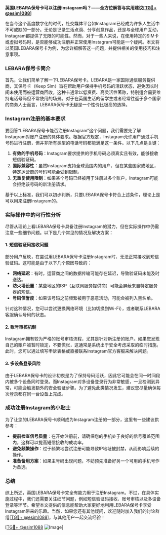 **英国LEBARA保号卡可以注册Instagram吗？——全方位解答与实用建议[[TG💪+ @esim1088](https://t.me/s/esim1088)]**

在当今这个高度数字化的时代，社交媒体平台如Instagram已经成为许多人生活中不可或缺的一部分。无论是记录生活点滴、分享创意作品，还是与全球用户互动，Instagram都提供了无限的可能性。然而，对于一些人来说，在使用特定的SIM卡或虚拟号码时，是否能够成功注册并正常使用Instagram可能是一个疑问。本文将以英国LEBARA保号卡为例，为您详细解答这一问题，并提供相关的使用技巧和注意事项。

### LEBARA保号卡简介

首先，让我们简单了解一下LEBARA保号卡。LEBARA是一家国际通信服务提供商，其保号卡（Keep Sim）旨在帮助用户保持手机号码的活跃状态，避免因长时间未使用而被运营商回收。这种卡通常以低资费、高灵活性著称，特别适合需要维持电话号码但不常使用的场景。对于在英国生活的留学生或者经常往返于多个国家的商务人士而言，LEBARA保号卡无疑是一个性价比极高的选择。

### Instagram注册的基本要求

要回答“LEBARA保号卡能否注册Instagram”这个问题，我们需要先了解Instagram对账户注册的具体要求。根据官方规定，Instagram允许用户通过手机号码进行注册，但并非所有类型的电话号码都能满足这一条件。以下几点是关键：

1. **有效的手机号码**：Instagram要求提供的手机号码必须真实且有效，能够接收短信验证码。
2. **国际兼容性**：虽然Instagram支持全球范围内的用户，但在某些国家或地区，特定运营商的号码可能会受到限制。
3. **无重复使用限制**：如果某个号码已经被用于注册过多个账户，Instagram可能会拒绝该号码的新注册请求。

基于以上标准，我们可以初步判断，只要LEBARA保号卡符合上述条件，理论上是可以用来注册Instagram的。

### 实际操作中的可行性分析

尽管从理论上看LEBARA保号卡具备注册Instagram的潜力，但在实际操作中仍需注意一些细节问题。以下是几个常见的情况及解决方案：

#### 1. 短信验证码接收问题
部分用户反映，在尝试用LEBARA保号卡注册Instagram时，无法正常接收到短信验证码。这可能是由于以下几个原因导致的：
   - **网络延迟**：有时，运营商之间的数据传输可能存在延迟，导致验证码未能及时送达。
   - **防火墙设置**：某些地区的ISP（互联网服务提供商）可能会屏蔽来自特定服务器的短信。
   - **号码信誉度**：如果该号码之前频繁被用于恶意活动，可能会被列入黑名单。

针对这种情况，您可以尝试更换网络环境（比如切换到Wi-Fi），或者联系LEBARA客服确认号码的状态。

#### 2. 账号审核机制
Instagram拥有较为严格的账号审核流程，尤其是针对新注册的账户。如果您发现自己的账户被暂时锁定，不要慌张，这通常是系统出于安全考虑采取的临时措施。此时，您可以通过填写申诉表格或直接联系Instagram官方客服来解决问题。

#### 3. 多设备登录风险
由于LEBARA保号卡的设计初衷是为了保持号码活跃，因此它可能会在同一时间段内被多个设备同时登录。而Instagram对多设备登录行为非常敏感，一旦检测到异常，可能会触发额外的安全验证步骤。为了避免此类情况发生，建议您尽量确保每次登录都在同一台设备上完成。

### 成功注册Instagram的小贴士

为了让您的LEBARA保号卡顺利成为Instagram注册的一部分，这里有一些建议供参考：

- **提前检查信号质量**：在开始注册前，请确保您的手机处于良好的信号覆盖范围内，这样可以提高短信接收的成功率。
- **避免频繁操作**：过于频繁地尝试注册可能导致IP地址被封禁，从而影响后续的操作。
- **准备备用方案**：如果主号码出现问题，不妨预先准备好另一个可用的手机号作为备选。

### 总结

综上所述，英国LEBARA保号卡完全有能力用于注册Instagram。不过，在具体实施过程中，我们还需要关注细节问题，例如短信验证码接收、账号审核以及多设备登录等环节。希望本文提供的信息能帮助大家更好地利用LEBARA保号卡享受Instagram带来的乐趣。当然，如果您还有其他疑问，欢迎随时加入我们的讨论群组[[TG💪+ @esim1088](https://t.me/s/esim1088)]，与其他用户一起交流经验！

[[TG💪+ @esim1088](https://t.me/s/esim1088) ![Image](https://i.postimg.cc/4NQfJmqS/Snipaste-2025-05-13-00-14-12.png)]
